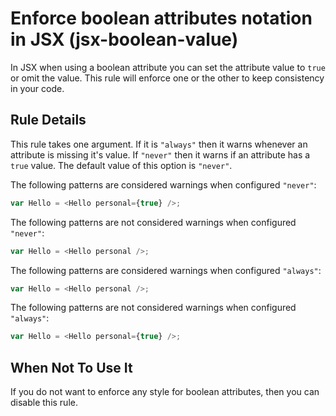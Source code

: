 # Enforce boolean attributes notation in JSX (jsx-boolean-value)

In JSX when using a boolean attribute you can set the attribute value to `true` or omit the value. This rule will enforce one or the other to keep consistency in your code.

## Rule Details

This rule takes one argument. If it is `"always"` then it warns whenever an attribute is missing it's value. If `"never"` then it warns if an attribute has a `true` value. The default value of this option is `"never"`.

The following patterns are considered warnings when configured `"never"`:

```js
var Hello = <Hello personal={true} />;
```

The following patterns are not considered warnings when configured `"never"`:

```js
var Hello = <Hello personal />;
```

The following patterns are considered warnings when configured `"always"`:

```js
var Hello = <Hello personal />;
```

The following patterns are not considered warnings when configured `"always"`:

```js
var Hello = <Hello personal={true} />;
```

## When Not To Use It

If you do not want to enforce any style for boolean attributes, then you can disable this rule.
